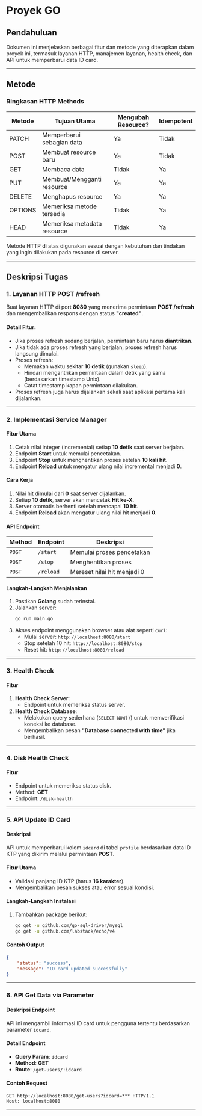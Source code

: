 # Proyek GO

## Pendahuluan

Dokumen ini menjelaskan berbagai fitur dan metode yang diterapkan dalam proyek ini, termasuk layanan HTTP, manajemen layanan, health check, dan API untuk memperbarui data ID card.

---

## Metode

### Ringkasan HTTP Methods

| Metode   | Tujuan Utama                | Mengubah Resource? | Idempotent |
|----------|-----------------------------|--------------------|------------|
| PATCH    | Memperbarui sebagian data   | Ya                 | Tidak      |
| POST     | Membuat resource baru       | Ya                 | Tidak      |
| GET      | Membaca data                | Tidak              | Ya         |
| PUT      | Membuat/Mengganti resource  | Ya                 | Ya         |
| DELETE   | Menghapus resource          | Ya                 | Ya         |
| OPTIONS  | Memeriksa metode tersedia   | Tidak              | Ya         |
| HEAD     | Memeriksa metadata resource | Tidak              | Ya         |

Metode HTTP di atas digunakan sesuai dengan kebutuhan dan tindakan yang ingin dilakukan pada resource di server.

---

## Deskripsi Tugas

### 1. Layanan HTTP POST /refresh
Buat layanan HTTP di port **8080** yang menerima permintaan **POST /refresh** dan mengembalikan respons dengan status **"created"**.

#### Detail Fitur:
- Jika proses refresh sedang berjalan, permintaan baru harus **diantrikan**.
- Jika tidak ada proses refresh yang berjalan, proses refresh harus langsung dimulai.
- Proses refresh:
  - Memakan waktu sekitar **10 detik** (gunakan `sleep`).
  - Hindari mengantrikan permintaan dalam detik yang sama (berdasarkan timestamp Unix).
  - Catat timestamp kapan permintaan dilakukan.
- Proses refresh juga harus dijalankan sekali saat aplikasi pertama kali dijalankan.

---

### 2. Implementasi Service Manager

#### Fitur Utama
1. Cetak nilai integer (incremental) setiap **10 detik** saat server berjalan.
2. Endpoint **Start** untuk memulai pencetakan.
3. Endpoint **Stop** untuk menghentikan proses setelah **10 kali hit**.
4. Endpoint **Reload** untuk mengatur ulang nilai incremental menjadi **0**.

#### Cara Kerja
1. Nilai hit dimulai dari **0** saat server dijalankan.
2. Setiap **10 detik**, server akan mencetak **Hit ke-X**.
3. Server otomatis berhenti setelah mencapai **10 hit**.
4. Endpoint **Reload** akan mengatur ulang nilai hit menjadi **0**.

#### API Endpoint
| Method | Endpoint  | Deskripsi                    |
|--------|-----------|------------------------------|
| `POST` | `/start`  | Memulai proses pencetakan    |
| `POST` | `/stop`   | Menghentikan proses          |
| `POST` | `/reload` | Mereset nilai hit menjadi 0  |

#### Langkah-Langkah Menjalankan
1. Pastikan **Golang** sudah terinstal.
2. Jalankan server:
   ```sh
   go run main.go
   ```
3. Akses endpoint menggunakan browser atau alat seperti `curl`:
   - Mulai server: `http://localhost:8080/start`
   - Stop setelah 10 hit: `http://localhost:8080/stop`
   - Reset hit: `http://localhost:8080/reload`

---

### 3. Health Check

#### Fitur
1. **Health Check Server**:
   - Endpoint untuk memeriksa status server.
2. **Health Check Database**:
   - Melakukan query sederhana (`SELECT NOW()`) untuk memverifikasi koneksi ke database.
   - Mengembalikan pesan **"Database connected with time"** jika berhasil.

---

### 4. Disk Health Check

#### Fitur
- Endpoint untuk memeriksa status disk.
- Method: **GET**
- Endpoint: `/disk-health`

---

### 5. API Update ID Card

#### Deskripsi
API untuk memperbarui kolom `idcard` di tabel `profile` berdasarkan data ID KTP yang dikirim melalui permintaan **POST**.

#### Fitur Utama
- Validasi panjang ID KTP (harus **16 karakter**).
- Mengembalikan pesan sukses atau error sesuai kondisi.

#### Langkah-Langkah Instalasi
1. Tambahkan package berikut:
   ```bash
   go get -u github.com/go-sql-driver/mysql
   go get -u github.com/labstack/echo/v4
   ```

#### Contoh Output
```json
{
    "status": "success",
    "message": "ID card updated successfully"
}
```

---

### 6. API Get Data via Parameter

#### Deskripsi Endpoint
API ini mengambil informasi ID card untuk pengguna tertentu berdasarkan parameter `idcard`.

#### Detail Endpoint
- **Query Param**: `idcard`
- **Method**: **GET**
- **Route**: `/get-users/:idcard`

#### Contoh Request
```http
GET http://localhost:8080/get-users?idcard=*** HTTP/1.1
Host: localhost:8080
```

---

